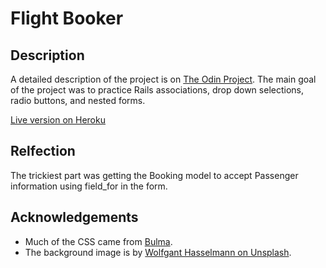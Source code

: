 # Flight Booker

## Description
A detailed description of the project is on [The Odin Project](https://www.theodinproject.com/lessons/ruby-on-rails-flight-booker).
The main goal of the project was to practice Rails associations, drop down selections, radio buttons, and nested forms.

[Live version on Heroku](https://obscure-inlet-69558.herokuapp.com/)

## Relfection
The trickiest part was getting the Booking model to accept Passenger information
using field_for in the form.

## Acknowledgements
* Much of the CSS came from [Bulma](https://bulma.io/).
* The background image is by [Wolfgant Hasselmann on Unsplash](https://unsplash.com/photos/tUajw5SrNSo).
